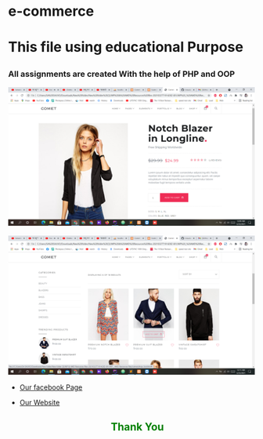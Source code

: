 
<h1>e-commerce<h1>

<p> This file using  educational Purpose</p>
<h3> All assignments are created With the help of PHP and OOP </h3>



<img src="images/1.png" alt="">

<br>
<br>

<img src="images/2.png" alt="">


- [Our facebook Page](https://web.facebook.com/saresearchlab/)
- [Our Website](https://saresearchlab.moudutshuvo.com/)

	<h2 style="text-align: center;color: green;">Thank You</h2>
